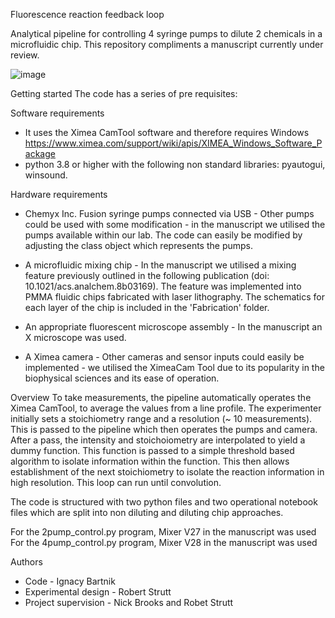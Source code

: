 Fluorescence reaction feedback loop 

Analytical pipeline for controlling 4 syringe pumps to dilute 2 chemicals in a microfluidic chip. This repository compliments a manuscript currently under review.

![image](https://user-images.githubusercontent.com/80273951/173040833-59afe3f3-1e85-44ea-b64c-0e9aa8f85b0f.png)

Getting started
The code has a series of pre requisites: 

Software requirements
- It uses the Ximea CamTool software and therefore requires Windows
https://www.ximea.com/support/wiki/apis/XIMEA_Windows_Software_Package
- python 3.8 or higher with the following non standard libraries: pyautogui, winsound.

Hardware requirements 
- Chemyx Inc. Fusion syringe pumps connected via USB - Other pumps could be used with some modification - in the manuscript we utilised the pumps available within our lab. The code can easily be modified by adjusting the class object which represents the pumps.

- A microfluidic mixing chip - In the manuscript we utilised a mixing feature previously outlined in the following publication (doi: 10.1021/acs.analchem.8b03169). The feature was implemented into PMMA fluidic chips fabricated with laser lithography. The schematics for each layer of the chip is included in the 'Fabrication' folder.

- An appropriate fluorescent microscope assembly - In the manuscript an X microscope was used.

- A Ximea camera - Other cameras and sensor inputs could easily be implemented - we utilised the XimeaCam Tool due to its popularity in the biophysical sciences and its ease of operation.

Overview 
To take measurements, the pipeline automatically operates the Ximea CamTool, to average the values from a line profile. The experimenter initially sets a stoichiometry range and a resolution (~ 10 measurements). This is passed to the pipeline which then operates the pumps and camera. After a pass, the intensity and stoichoiometry are interpolated to yield a dummy function. This function is passed to a simple threshold based algorithm to isolate information within the function. This then allows establishment of the next stoichiometry to isolate the reaction information in high resolution. This loop can run until convolution. 

The code is structured with two python files and two operational notebook files which are split into non diluting and diluting chip approaches.

For the 2pump_control.py program, Mixer V27 in the manuscript was used
For the 4pump_control.py program, Mixer V28 in the manuscript was used

Authors 
- Code - Ignacy Bartnik 
- Experimental design - Robert Strutt
- Project supervision - Nick Brooks and Robet Strutt

